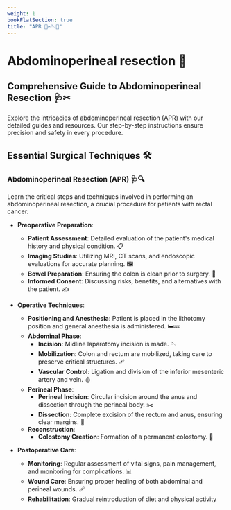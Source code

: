```yaml
---
weight: 1
bookFlatSection: true
title: "APR 🔪✂🪡💉"
---
```


# Abdominoperineal resection 🏥

## Comprehensive Guide to Abdominoperineal Resection 🩺✂

Explore the intricacies of abdominoperineal resection (APR) with our detailed guides and resources. Our step-by-step instructions ensure precision and safety in every procedure.

## Essential Surgical Techniques 🛠️

### Abdominoperineal Resection (APR) 🩺🔍

Learn the critical steps and techniques involved in performing an abdominoperineal resection, a crucial procedure for patients with rectal cancer.

- **Preoperative Preparation**: 
  - **Patient Assessment**: Detailed evaluation of the patient's medical history and physical condition. 📋
  - **Imaging Studies**: Utilizing MRI, CT scans, and endoscopic evaluations for accurate planning. 🖼️
  - **Bowel Preparation**: Ensuring the colon is clean prior to surgery. 🚽
  - **Informed Consent**: Discussing risks, benefits, and alternatives with the patient. ✍️

- **Operative Techniques**:
  - **Positioning and Anesthesia**: Patient is placed in the lithotomy position and general anesthesia is administered. 🛏️💤
  - **Abdominal Phase**:
    - **Incision**: Midline laparotomy incision is made. 🪡
    - **Mobilization**: Colon and rectum are mobilized, taking care to preserve critical structures. 🩹
    - **Vascular Control**: Ligation and division of the inferior mesenteric artery and vein. 🩸
  - **Perineal Phase**:
    - **Perineal Incision**: Circular incision around the anus and dissection through the perineal body. ✂️
    - **Dissection**: Complete excision of the rectum and anus, ensuring clear margins. 🔪
  - **Reconstruction**:
    - **Colostomy Creation**: Formation of a permanent colostomy. 🏥

- **Postoperative Care**:
  - **Monitoring**: Regular assessment of vital signs, pain management, and monitoring for complications. 📊
  - **Wound Care**: Ensuring proper healing of both abdominal and perineal wounds. 🩹
  - **Rehabilitation**: Gradual reintroduction of diet and physical activity